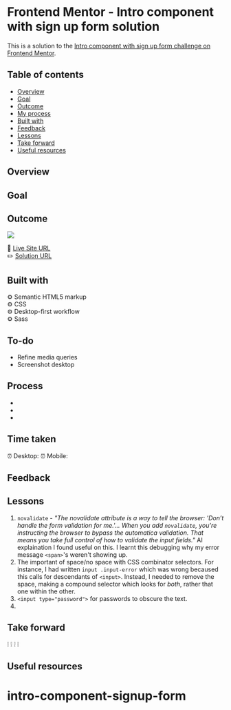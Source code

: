 # Frontend Mentor - Intro component with sign up form solution

This is a solution to the [Intro component with sign up form challenge on Frontend Mentor](https://www.frontendmentor.io/challenges/intro-component-with-signup-form-5cf91bd49edda32581d28fd1).

## Table of contents

- [Overview](#overview)
- [Goal](#goal)
- [Outcome](#outcome)
- [My process](#my-process)
- [Built with](#built-with)
- [Feedback](#feedback)
- [Lessons](#lessons)
- [Take forward](#take-forward)
- [Useful resources](#useful-resources)

## Overview

## Goal

## Outcome

![](./)

:jigsaw: [Live Site URL]()  
:pencil2: [Solution URL]()

## Built with

:gear: Semantic HTML5 markup  
:gear: CSS  
:gear: Desktop-first workflow  
:gear: Sass

## To-do

- Refine media queries
- Screenshot desktop

## Process

-
-
-

## Time taken

:alarm_clock: Desktop:
:alarm_clock: Mobile:

## Feedback

## Lessons

1. `novalidate` - _"The novalidate attribute is a way to tell the browser: 'Don’t handle the form validation for me.'... When you add `novalidate`, you're instructing the browser to bypass the automatica validation. That means you take full control of how to validate the input fields."_ AI explaination I found useful on this. I learnt this debugging why my error message `<span>`'s weren't showing up.
2. The important of space/no space with CSS combinator selectors. For instance, I had written `input .input-error` which was wrong becaused this calls for descendants of `<input>`. Instead, I needed to remove the space, making a compound selector which looks for _both_, rather that one within the other.
3. `<input type="password">` for passwords to obscure the text.
4.

## Take forward

:grey_exclamation:
:grey_exclamation:
:grey_exclamation:
:grey_exclamation:

## Useful resources

[]()

# intro-component-signup-form
